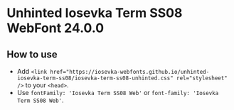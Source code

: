 # Unhinted Iosevka Term SS08 WebFont 24.0.0

## How to use

- Add `<link href="https://iosevka-webfonts.github.io/unhinted-iosevka-term-ss08/iosevka-term-ss08-unhinted.css" rel="stylesheet" />` to your `<head>`.
- Use `fontFamily: 'Iosevka Term SS08 Web'` or `font-family: 'Iosevka Term SS08 Web'`.
